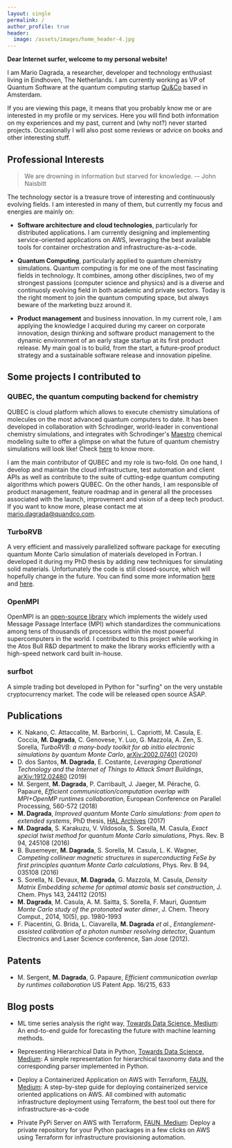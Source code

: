 ```yaml
---
layout: single
permalink: /
author_profile: true
header:
  image: /assets/images/home_header-4.jpg
---
```


**Dear Internet surfer, welcome to my personal website!** 

I am Mario Dagrada, a researcher, developer and technology enthusiast living in Eindhoven, The Netherlands. I am currently working as VP of Quantum Software
at the quantum computing startup [Qu&Co](https://quandco.com/) based in Amsterdam.

If you are viewing this page, it means that you probably know me or are interested in my profile or my services. Here you will find both information on my experiences and my past, current and (why not?) never started projects. Occasionally I will also post some reviews or advice on books and other interesting stuff.


## Professional Interests

> We are drowning in information but starved for knowledge. 
> -- John Naisbitt

The technology sector is a treasure trove of interesting and continuously evolving fields. I am interested in many of them, 
but currently my focus and energies are mainly on:

* **Software architecture and cloud technologies**, particularly for distributed applications. I am currently 
designing and implementing service-oriented applications on AWS, leveraging the best available tools for container
orchestration and infrastructure-as-a-code.

* **Quantum Computing**, particularly applied to quantum chemistry simulations. Quantum computing is for me one of the most
fascinating fields in technology. It combines, among other disciplines, two of my strongest passions (computer science
and physics) and is a diverse and continuosly evolving field in both academic and private sectors. Today is the right moment
to join the quantum computing space, but always beware of the marketing buzz around it.

* **Product management** and business innovation.
In my current role, I am applying the knowledge I acquired during my career on corporate innovation, design thinking and
software product management to the dynamic environment of an early stage startup at its first product release. My main goal 
is to build, from the start, a future-proof product strategy and a sustainable software release and innovation pipeline.

<!-- **Network security** and in particular how to leverage data mining and machine learning techniques
for modeling and correlating security events. In a nutshell, my team and I want to make 
security analysts' life easier.

(A part from the above, I also try to keep an eye on the hot topics in physics and especially the quantum Monte Carlo community I contributed to during my PhD. And of course deep learning has arrived [there](https://arxiv.org/abs/1909.02487) too.)

Sometimes, I also love to brush up up my physics studies thanks to a fruitful ongoing
collaboration with the quantum computing firm [Qu&Co](https://quandco.com/). They develop
chemistry simulation software for quantum computers and we are building a very exciting platform, stay tuned!  -->

## Some projects I contributed to

### QUBEC, the quantum computing backend for chemistry
QUBEC is cloud platform which allows to execute chemistry simulations of molecules on the most advanced quantum computers to date. It has been developed in collaboration with
Schrodinger, world-leader in conventional chemistry simulations, and integrates with Schrodinger's
[Maestro](https://www.schrodinger.com/products/maestro) chemical modeling suite to offer a glimpse on what the future of quantum chemistry simulations 
will look like! Check [here](https://quandco.com/product) to know more.

I am the main contributor of QUBEC and my role is two-fold. On one hand, I develop and maintain the cloud infrastructure, test automation and client 
APIs as well as contribute to the suite of cutting-edge quantum computing algorithms which powers QUBEC. On the other hands, I am responsible of product 
management, feature roadmap and in general all the processes associated with the launch, improvement and vision of a deep tech product. If you want to know 
more, please contact me at mario.dagrada@quandco.com.


### TurboRVB
A very efficient and massively parallelized software package for executing quantum Monte Carlo simulation of materials developed in Fortran. I developed it during my PhD
thesis by adding new techniques for simulating solid materials. Unfortunately the code is still closed-source, which will hopefully change in the
future. You can find some more information [here](https://people.sissa.it/~sorella/web/index.html) and [here](https://arxiv.org/abs/2002.07401).

### OpenMPI
OpenMPI is an [open-source library](https://www.open-mpi.org/) which implements the widely used Message Passage Interface (MPI) which standardizes the 
communications among tens of thousands of processors within the most powerful supercomputers in the world. I contributed to this project while working 
in the Atos Bull R&D department to make the library works efficiently with a high-speed network card built in-house.

### surfbot
A simple trading bot developed in Python for "surfing" on the very unstable 
cryptocurrency market. The code will be released open source ASAP.


## Publications

* K. Nakano, C. Attaccalite, M. Barborini, L. Capriotti, M. Casula, E. Coccia, **M. Dagrada**, C. Genovese, Y. Luo, G. Mazzola, A. Zen, S. Sorella,
_TurboRVB: a many-body toolkit for ab initio electronic simulations by quantum Monte Carlo_, [arXiv:2002.07401](https://arxiv.org/abs/2002.07401) (2020)
* D. dos Santos, **M. Dagrada**, E. Costante, _Leveraging Operational Technology and the Internet of Things to Attack Smart Buildings_,
[arXiv:1912.02480](https://arxiv.org/abs/1912.02480) (2019)
* M. Sergent, **M. Dagrada**, P. Carribault, J. Jaeger, M. Pérache, G. Papauré,
_Efficient communication/computation overlap with MPI+OpenMP runtimes collaboration_,
European Conference on Parallel Processing, 560-572 (2018)
* **M. Dagrada**, _Improved quantum Monte Carlo simulations: from open to extended systems_, PhD thesis,
[HAL Archives](https://tel.archives-ouvertes.fr/tel-01478313/document) (2017)
* **M. Dagrada**, S. Karakuzu, V. Vildosola, S. Sorella, M. Casula, 
_Exact special twist method for quantum Monte Carlo simulations_, Phys. Rev. B 94, 245108 (2016)
* B. Busemeyer, **M. Dagrada**, S. Sorella, M. Casula, L. K. Wagner, 
_Competing collinear magnetic structures in superconducting FeSe by first principles quantum Monte Carlo calculations_, Phys. Rev. B 94, 035108 (2016)
* S. Sorella, N. Devaux, **M. Dagrada**, G. Mazzola, M. Casula, 
_Density Matrix Embedding scheme for optimal atomic basis set construction_, 
J. Chem. Phys 143, 244112 (2015)
* **M. Dagrada**, M. Casula, A. M. Saitta, S. Sorella, F. Mauri, 
_Quantum Monte Carlo study of the protonated water dimer_, J. Chem. Theory Comput., 2014, 10(5), pp. 1980-1993
* F. Piacentini, G. Brida, L. Ciavarella, **M. Dagrada** _et al._, 
_Entanglement-assisted calibration of a photon number resolving detector_, Quantum Electronics and Laser Science conference, San Jose (2012).

## Patents

* M. Sergent, **M. Dagrada**, G. Papaure,
_Efficient communication overlap by runtimes collaboration_
US Patent App. 16/215, 633


## Blog posts

* ML time series analysis the right way, [Towards Data Science, Medium](https://medium.com/@MarioDagrada/ml-time-series-forecasting-the-right-way-cbf3678845ff): 
An end-to-end guide for forecasting the future with machine learning methods.

* Representing Hierarchical Data in Python, [Towards Data Science, Medium](https://medium.com/@MarioDagrada/represent-hierarchical-data-in-python-cd36ada5c71a): 
A simple representation for hierarchical taxonomy data and the corresponding parser implemented in Python.

* Deploy a Containerized Application on AWS with Terraform, [FAUN, Medium](https://medium.com/faun/deploy-a-containerized-application-on-aws-with-terraform-bf929bb3bb6b): 
A step-by-step guide for deploying containerized service oriented applications on AWS. All combined with automatic infrastructure deployment using Terraform,
the best tool out there for infrastructure-as-a-code

* Private PyPi Server on AWS with Terraform, [FAUN, Medium](https://medium.com/faun/private-pypi-server-on-aws-with-terraform-1c6b9409b450): 
Deploy a private repository for your Python packages in a few clicks on AWS using Terraform for infrastructure provisioning automation.